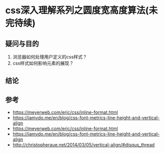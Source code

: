 # css深入理解系列之圆度宽高度算法(未完待续)

## 疑问与目的

1. 浏览器如何处理用户定义的css样式？
2. css样式如何影响元素的展现？



## 结论



## 参考
+ https://meyerweb.com/eric/css/inline-format.html
+ https://iamvdo.me/en/blog/css-font-metrics-line-height-and-vertical-align
+ https://meyerweb.com/eric/css/inline-format.html
+ https://iamvdo.me/en/blog/css-font-metrics-line-height-and-vertical-align
+ http://christopheraue.net/2014/03/05/vertical-align/#disqus_thread
